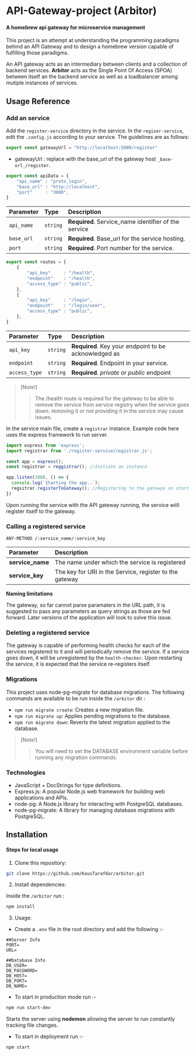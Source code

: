 # API-Gateway-project (Arbitor)

#### A homebrew api gateway for microservice management

This project is an attempt at understanding the programming paradigms behind an API Gateway and to design a homebrew version capable of fulfilling those paradigms.

An API gateway acts as an intermediary between clients and a collection of backend services. **Arbitor** acts as the Single Point Of Access (SPOA) between itself an the backend service as well as a loadbalancer among mutiple instances of services.

## Usage Reference

### Add an service

Add the `register-service` directory in the service. In the `regiser-service`, edit the `.config.js` according to your service. The guidelines are as follows:
```js
export const gatewayUrl = "http://localhost:5000/register"
```
- gatewayUrl : replace with the base_url of the gateway host `_base-url_/register`.

```js
export const apiData = {
    "api_name" : "proto_login",
    "base_url" : "http://localhost",
    "port"     : "3000",
}
```
| Parameter  | Type     | Description                                          |
| :--------  | :------- | :----------------------------------------------------|
| `api_name` | `string` | **Required**. Service_name identifier of the service |
| `base_url` | `string` | **Required**. Base_url for the service hosting.      |
| `port`     | `string` | **Required**. Port number for the service.           |

```js
export const routes = {
    {
        "api_key"     : "/health",
        "endpoint"    : "/health",
        "access_type" : "public",
    },
    {
        "api_key"     : "/login",
        "endpoint"    : "/login/user",
        "access_type" : "public",
    },
}
```
| Parameter  | Type     | Description                                |
| :--------  | :------- | :--------------------------------------------------------|
| `api_key`     | `string` | **Required**. Key your endpoint to be acknowledged as |
| `endpoint`    | `string` | **Required**. Endpoint in your service.               |
| `access_type` | `string` | **Required**. *private* or *public* endpoint          |
> [Note!]
>> The /health route is required for the gateway to be able to remove the service from service registry when the service goes down. removing it or not providing it in the service may cause issues.

In the service main file, create a `registrar` instance. Example code here uses the express framework to run server.
```js
import express from 'express';
import registrar from './register-service/registrar.js';

const app = express();
const registrar = reggistrar(); //Initiate an instance

app.listen(3000, () => {
  console.log(`Starting the app..`);
  regsitrar.registerToGateway(); //Registering to the gatewya on start.
})
```
Upon running the service with the API gateway running, the service wiill register itself to the gateway.

### Calling a registered service

```http
ANY-METHOD /:service_name/:service_key
```
|     Parameter    |                     Description                         |
|:-----------------|:--------------------------------------------------------|
| **service_name** | The name under which the service is registered          |
| **service_key**  | The key for URI in the Service, register to the gateway |

**Naming limitations**

The gateway, so far cannot parse paramaters in the URL path, it is suggested to pass any parameters as query strings as those are fed forward. Later versions of the application will look to solve this issue.

### Deleting a registered service

The gateway is capable of performing health checks for each of the services registered to it and will periodically remove the service. If a service goes down, it will be unregistered by the `health-checker`. Upon restarting the service, it is expected that the service re-registers itself.

### Migrations

This project uses node-pg-migrate for database migrations. The following commands are available to be run inside the ```/arbitor``` dir :

- ```npm run migrate create```: Creates a new migration file.
- ```npm run migrate up```: Applies pending migrations to the database.
- ```npm run migrate down```: Reverts the latest migration applied to the database.
> [Note!]
>>You will need to set the DATABASE environment variable before running any migration commands.

### Technologies

- JavaScript + DocStrings for type definitions.
- Express.js: A popular Node.js web framework for building web applications and APIs.
- node-pg: A Node.js library for interacting with PostgreSQL databases.
- node-pg-migrate: A library for managing database migrations with PostgreSQL.

## Installation

#### Steps for local usage

1. Clone this repository:

```sh
git clone https://github.com/KausTarafdar/arbitor.git
```

2. Install dependencies:

Inside the ```/arbitor``` run :
```sh
npm install
```

3. Usage:
- Create a `.env` file in the root directory and add the following :-

```env
##Server Info
PORT=
URL=

##Database Info
DB_USER=
DB_PASSWORD=
DB_HOST=
DB_PORT=
DB_NAME=
```
- To start in production mode run :-

```sh
npm run start-dev
```
Starts the server using **nodemon** allowing the server to run constantly tracking file changes.

- To start in deployment run :-

```sh
npm start
```